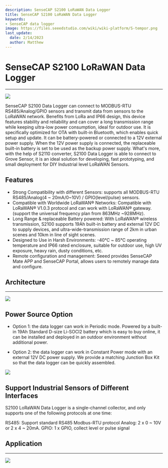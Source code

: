 ```yaml
---
description: SenseCAP S2100 LoRaWAN Data Logger
title: SenseCAP S2100 LoRaWAN Data Logger
keywords:
- SenseCAP data logger
image: https://files.seeedstudio.com/wiki/wiki-platform/S-tempor.png
last_update:
  date: 2/14/2023
  author: Matthew
---
```



SenseCAP S2100 LoRaWAN Data Logger
=======================
* * *

![](https://files.seeedstudio.com/wiki/SenseCAP/Data_Logger/1.png)


SenseCAP S2100 Data Logger can connect to MODBUS-RTU RS485/Analog/GPIO sensors and transmit data from sensors to the LoRaWAN network. Benefits from LoRa and IP66 design, this device features stability and reliability and can cover a long transmission range while keeping ultra-low power consumption, ideal for outdoor use. It is specifically optimized for OTA with built-in Bluetooth, which enables quick setup and update. It can be battery-powered or connected to a 12V external power supply. When the 12V power supply is connected, the replaceable built-in battery is set to be used as the backup power supply. What's more, with the help of S2110 converter, S2100 Data Logger is able to connect to Grove Sensor, it is an ideal solution for developing, fast prototyping, and small deployment for DIY Industrial level LoRaWAN Sensors.


Features
------------
- Strong Compatibility with different Sensors: supports all MODBUS-RTU RS485/Analog(4 ~ 20mA/0~10V) / GPIO(level/pulse) sensors.
- Compatible with Worldwide LoRaWAN® Networks: Compatible with LoRaWAN® V1.0.3 protocol and can work with LoRaWAN® gateway. (support the universal frequency plan from 863MHz ~928MHz).
- Long Range & replaceable Battery powered: With LoRaWAN® wireless transmission, S2100 supports 19Ah built-in battery and external 12V DC to supply devices, and ultra-wide-transmission range of 2km in urban scenes and 10km in line of sight scenes.
- Designed to Use in Harsh Environments: -40℃ ~ 85℃ operating temperature and IP66 rated enclosure, suitable for outdoor use, high UV exposure, heavy rain, dusty conditions, etc.
- Remote configuration and management: Seeed provides SenseCAP Mate APP and SenseCAP Portal, allows users to remotely manage data and configure.

Architecture
------------

* * *

![](https://files.seeedstudio.com/wiki/SenseCAP/Data_Logger/2.png)



Power Source Option
------------
- Option 1: the data logger can work in Periodic mode. Powered by a built-in 19Ah Standard D-size Li-SOCl2 battery which is easy to buy online, it can be installed and deployed in an outdoor environment without additional power.


- Option 2: the data logger can work in Constant Power mode with an external 12V DC power supply. We provide a matching Junction Box Kit so that the data logger can be quickly assembled.

![](https://files.seeedstudio.com/wiki/SenseCAP/Data_Logger/3.png)


Support Industrial Sensors of Different Interfaces
------------
S2100 LoRaWAN Data Logger is a single-channel collector, and only supports one of the following protocols at one time:

RS485: Support standard RS485 Modbus-RTU protocol
Analog: 2 x 0 ~ 10V or 2 x 4 ~ 20mA.
GPIO: 1 x GPIO, collect level or pulse signal


Application
-----------

* * *

![](https://www.sensecapmx.com/wp-content/uploads/2023/02/Pasted-into-1-1.png)

